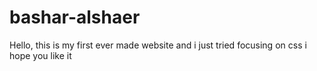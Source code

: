 # bashar-alshaer
Hello, this is my first ever made website and i just tried focusing on css
i hope you like it
